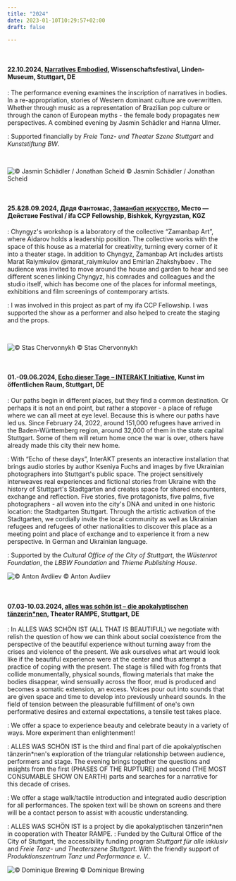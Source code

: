 ```yaml
---
title: "2024"
date: 2023-01-10T10:29:57+02:00
draft: false

---
```


&nbsp;

#### **22.10.2024, [Narratives Embodied](https://lindenmuseum.de/narratives-embodied/), Wissenschaftsfestival, Linden-Museum, Stuttgart, DE**

:   The performance evening examines the inscription of narratives in bodies. In a re-appropriation, stories of Western dominant culture are overwritten. Whether through music as a representation of Brazilian pop culture or through the canon of European myths - the female body propagates new perspectives. A combined evening by Jasmin Schädler and Hanna Ulmer.  

:   Supported financially by *Freie Tanz- und Theater Szene Stuttgart* and *Kunststiftung BW*.

&nbsp;

![© Jasmin Schädler / Jonathan Scheid](/upcoming/ne.jpg)
© Jasmin Schädler / Jonathan Scheid

&nbsp;

#### **25.&28.09.2024, Дядя Фантомас, [Заманбап искусство](https://www.instagram.com/p/DAnzutHoFVr/), Место — Действие Festival / ifa CCP Fellowship, Bishkek, Kyrgyzstan, KGZ**

:   Chyngyz's workshop is a laboratory of the collective “Zamanbap Art”, where Aidarov holds a leadership position. The collective works with the space of this house as a material for creativity, turning every corner of it into a theater stage. In addition to Chyngyz, Zamanbap Art includes artists Marat Raiymkulov @marat_raiymkulov and Emirlan Zhakshybaev .
The audience was invited to move around the house and garden to hear and see different scenes linking Chyngyz, his comrades and colleagues and the studio itself, which has become one of the places for informal meetings, exhibitions and film screenings of contemporary artists.

:   I was involved in this project as part of my ifa CCP Fellowship. I was supported the show as a performer and also helped to create the staging and the props.

&nbsp;

![© Stas Chervonnykh](/upcoming/dfbishkek.png)
© Stas Chervonnykh

&nbsp;

#### **01.-09.06.2024, [Echo dieser Tage – INTERAKT Initiative](https://www.instagram.com/p/C7zB_bboxni/?img_index=5), Kunst im öffentlichen Raum, Stuttgart, DE**

:   Our paths begin in different places, but they find a common destination. Or perhaps it is not an end point, but rather a stopover - a place of refuge where we can all meet at eye level. Because this is where our paths have led us. Since February 24, 2022, around 151,000 refugees have arrived in the Baden-Württemberg region, around 32,000 of them in the state capital Stuttgart. Some of them will return home once the war is over, others have already made this city their new home.  

:   With “Echo of these days”, InterAKT presents an interactive installation that brings audio stories by author Kseniya Fuchs and images by five Ukrainian photographers into Stuttgart's public space. The project sensitively interweaves real experiences and fictional stories from Ukraine with the history of Stuttgart's Stadtgarten and creates space for shared encounters, exchange and reflection. Five stories, five protagonists, five palms, five photographers - all woven into the city's DNA and united in one historic location: the Stadtgarten Stuttgart. Through the artistic activation of the Stadtgarten, we cordially invite the local community as well as Ukrainian refugees and refugees of other nationalities to discover this place as a meeting point and place of exchange and to experience it from a new perspective. In German and Ukrainian language.   

:   Supported by the *Cultural Office of the City of Stuttgart*, the *Wüstenrot Foundation*, the *LBBW Foundation* and *Thieme Publishing House*.

![© Anton Avdiiev](/upcoming/edt.jpg)
© Anton Avdiiev

&nbsp;

#### **07.03-10.03.2024, [alles was schön ist – die apokalyptischen tänzerin\*nen](https://theaterrampe.de/event/alles-was-schoen-ist/), Theater RAMPE, Stuttgart, DE**

:   In ALLES WAS SCHÖN IST (ALL THAT IS BEAUTIFUL) we negotiate with relish the question of how we can think about social coexistence from the perspective of the beautiful experience without turning away from the crises and violence of the present. We ask ourselves what art would look like if the beautiful experience were at the center and thus attempt a practice of coping with the present.
The stage is filled with fog fronts that collide monumentally, physical sounds, flowing materials that make the bodies disappear, wind sensually across the floor, mud is produced and becomes a somatic extension, an excess. Voices pour out into sounds that are given space and time to develop into previously unheard sounds. In the field of tension between the pleasurable fulfillment of one's own performative desires and external expectations, a tensile test takes place.

:   We offer a space to experience beauty and celebrate beauty in a variety of ways.
More experiment than enlightenment!

:   ALLES WAS SCHÖN IST is the third and final part of die apokalyptischen tänzerin*nen's exploration of the triangular relationship between audience, performers and stage. The evening brings together the questions and insights from the first (PHASES OF THE RUPTURE) and second (THE MOST CONSUMABLE SHOW ON EARTH) parts and searches for a narrative for this decade of crises.

:   We offer a stage walk/tactile introduction and integrated audio description for all performances.
The spoken text will be shown on screens and there will be a contact person to assist with acoustic understanding.

:   ALLES WAS SCHÖN IST is a project by die apokalyptischen tänzerin\*nen in cooperation with Theater RAMPE. 
:   Funded by the Cultural Office of the City of Stuttgart, the accessibility funding program *Stuttgart für alle inklusiv* and  *Freie Tanz- und Theaterszene Stuttgart*. 
With the friendly support of *Produktionszentrum Tanz und Performance e. V.*.

![© Dominique Brewing](/upcoming/awsi.png)
© Dominique Brewing

&nbsp;
